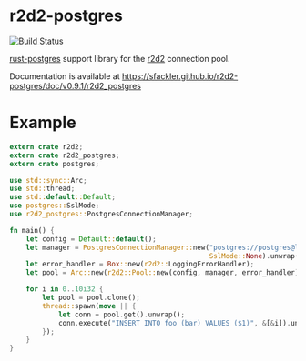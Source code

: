 r2d2-postgres
=============

[![Build Status](https://travis-ci.org/sfackler/r2d2-postgres.svg?branch=v0.6.0)](https://travis-ci.org/sfackler/r2d2-postgres)

[rust-postgres](https://github.com/sfackler/rust-postgres) support library for the [r2d2](https://github.com/sfackler/r2d2) connection pool.

Documentation is available at https://sfackler.github.io/r2d2-postgres/doc/v0.9.1/r2d2_postgres

# Example

```rust
extern crate r2d2;
extern crate r2d2_postgres;
extern crate postgres;

use std::sync::Arc;
use std::thread;
use std::default::Default;
use postgres::SslMode;
use r2d2_postgres::PostgresConnectionManager;

fn main() {
    let config = Default::default();
    let manager = PostgresConnectionManager::new("postgres://postgres@localhost",
                                                 SslMode::None).unwrap();
    let error_handler = Box::new(r2d2::LoggingErrorHandler);
    let pool = Arc::new(r2d2::Pool::new(config, manager, error_handler).unwrap());

    for i in 0..10i32 {
        let pool = pool.clone();
        thread::spawn(move || {
            let conn = pool.get().unwrap();
            conn.execute("INSERT INTO foo (bar) VALUES ($1)", &[&i]).unwrap();
        });
    }
}
```
